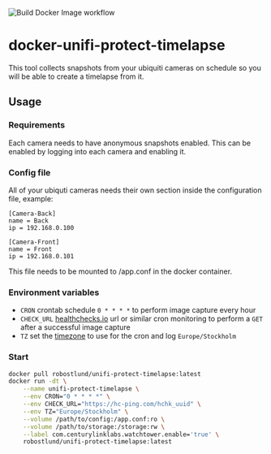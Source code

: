 ![Build Docker Image workflow](https://github.com/robinostlund/docker-unifi-protect-timelapse/actions/workflows/docker-build.yml/badge.svg)

# docker-unifi-protect-timelapse
This tool collects snapshots from your ubiquiti cameras on schedule so you will be able to create a timelapse from it.

## Usage

### Requirements
Each camera needs to have anonymous snapshots enabled. This can be enabled by logging into each camera and enabling it.

### Config file
All of your ubiquti cameras needs their own section inside the configuration file, example:
```
[Camera-Back]
name = Back
ip = 192.168.0.100

[Camera-Front]
name = Front
ip = 192.168.0.101
```
This file needs to be mounted to /app.conf in the docker container.

### Environment variables
* `CRON` crontab schedule `0 * * * *` to perform image capture every hour
* `CHECK_URL` [healthchecks.io](https://healthchecks.io) url or similar cron monitoring to perform a `GET` after a successful image capture
* `TZ` set the [timezone](https://en.wikipedia.org/wiki/List_of_tz_database_time_zones) to use for the cron and log `Europe/Stockholm`

### Start
```sh
docker pull robostlund/unifi-protect-timelapse:latest
docker run -dt \
    --name unifi-protect-timelapse \
    --env CRON="0 * * * *" \
    --env CHECK_URL="https://hc-ping.com/hchk_uuid" \
    --env TZ="Europe/Stockholm" \
    --volume /path/to/config:/app.conf:ro \
    --volume /path/to/storage:/storage:rw \
    --label com.centurylinklabs.watchtower.enable='true' \
    robostlund/unifi-protect-timelapse:latest
```